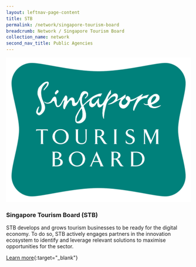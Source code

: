 ```yaml
---
layout: leftnav-page-content
title: STB
permalink: /network/singapore-tourism-board
breadcrumb: Network / Singapore Tourism Board
collection_name: network
second_nav_title: Public Agencies
---
```

<div class="networklogo">
<a href="http://www.sgtourismaccelerator.com/?utm_source=openinnovationnetwork.sg&utm_medium=referral">
<img src="/images/partners/STB logo.png" alt="1">
</a>
</div>

<h3>Singapore Tourism Board (STB)</h3>

STB develops and grows tourism businesses to be ready for the digital economy. To do so, STB actively engages partners in the innovation ecosystem to identify and leverage relevant solutions to maximise opportunities for the sector.

[Learn more](http://www.sgtourismaccelerator.com/?utm_source=openinnovationnetwork.sg&utm_medium=referral){:target="_blank"}
